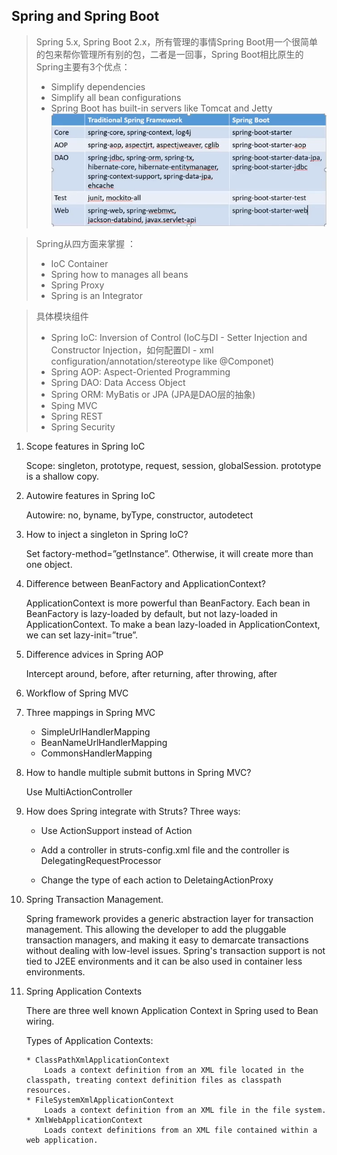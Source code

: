 ## Spring and Spring Boot
> Spring 5.x, Spring Boot 2.x，所有管理的事情Spring Boot用一个很简单的包来帮你管理所有别的包，二者是一回事，Spring Boot相比原生的Spring主要有3个优点：
>* Simplify dependencies
>* Simplify all bean configurations
>* Spring Boot has built-in servers like Tomcat and Jetty
![](./images/SpringSpringBootComparision.png)

> Spring从四方面来掌握 ：
>* IoC Container
>* Spring how to manages all beans
>* Spring Proxy
>* Spring is an Integrator

> 具体模块组件
>* Spring IoC: Inversion of Control (IoC与DI - Setter Injection and Constructor Injection，如何配置DI - xml configuration/annotation/stereotype like @Componet)
>* Spring AOP: Aspect-Oriented Programming
>* Spring DAO: Data Access Object
>* Spring ORM: MyBatis or JPA (JPA是DAO层的抽象)
>* Sping MVC
>* Spring REST
>* Spring Security


1. Scope features in Spring IoC

    Scope: singleton, prototype, request, session, globalSession. prototype is a shallow copy.

2. Autowire features in Spring IoC

    Autowire: no, byname, byType, constructor, autodetect

3. How to inject a singleton in Spring IoC?

    Set factory-method=”getInstance”. Otherwise, it will create more than one object.

4. Difference between BeanFactory and ApplicationContext?

    ApplicationContext is more powerful than BeanFactory. Each bean in BeanFactory is lazy-loaded by default, but not lazy-loaded in ApplicationContext. To make a bean lazy-loaded in ApplicationContext, we can set lazy-init=”true”.

5. Difference advices in Spring AOP

    Intercept around, before, after returning, after throwing, after

6. Workflow of Spring MVC

7. Three mappings in Spring MVC

    - SimpleUrlHandlerMapping
    - BeanNameUrlHandlerMapping
    - CommonsHandlerMapping

8. How to handle multiple submit buttons in Spring MVC?

    Use MultiActionController

9. How does Spring integrate with Struts? Three ways:

    * Use ActionSupport instead of Action

    * Add a controller in struts-config.xml file and the controller is DelegatingRequestProcessor

    * Change the type of each action to DeletaingActionProxy

10. Spring Transaction Management.

    Spring framework provides a generic abstraction layer for transaction management. This allowing the developer to add the pluggable transaction managers, and making it easy to demarcate transactions without dealing with low-level issues. Spring's transaction support is not tied to J2EE environments and it can be also used in container less environments.

11. Spring Application Contexts

    There are three well known Application Context in Spring used to Bean wiring.

    Types of Application Contexts:
    
        * ClassPathXmlApplicationContext
            Loads a context definition from an XML file located in the classpath, treating context definition files as classpath resources.
        * FileSystemXmlApplicationContext
            Loads a context definition from an XML file in the file system.
        * XmlWebApplicationContext
            Loads context definitions from an XML file contained within a web application.
